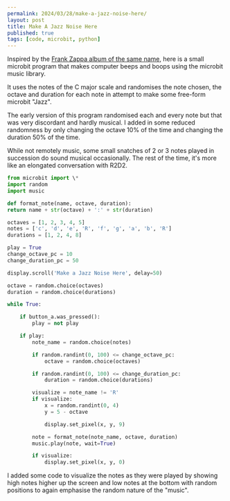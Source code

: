 ```yaml
---
permalink: 2024/03/28/make-a-jazz-noise-here/
layout: post
title: Make A Jazz Noise Here
published: true
tags: [code, microbit, python]
---
```


Inspired by the [Frank Zappa album of the same name](https://en.wikipedia.org/wiki/Make_a_Jazz_Noise_Here), here is a
small microbit program that makes computer beeps and boops using the microbit music library.

It uses the notes of the C major scale and randomises the note chosen, the octave and duration for each note in attempt
to make some free-form microbit "Jazz".

The early version of this program randomised each and every note but that was very discordant and hardly musical. I added
in some reduced randomness by only changing the octave 10% of the time and changing the duration 50% of the time.

While not remotely music, some small snatches of 2 or 3 notes played in succession do sound musical occasionally. The rest of
the time, it's more like an elongated conversation with R2D2.

```python
from microbit import \*
import random
import music

def format_note(name, octave, duration):
return name + str(octave) + ':' + str(duration)

octaves = [1, 2, 3, 4, 5]
notes = ['c', 'd', 'e', 'R', 'f', 'g', 'a', 'b', 'R']
durations = [1, 2, 4, 8]

play = True
change_octave_pc = 10
change_duration_pc = 50

display.scroll('Make a Jazz Noise Here', delay=50)

octave = random.choice(octaves)
duration = random.choice(durations)

while True:

    if button_a.was_pressed():
        play = not play

    if play:
        note_name = random.choice(notes)

        if random.randint(0, 100) <= change_octave_pc:
            octave = random.choice(octaves)

        if random.randint(0, 100) <= change_duration_pc:
            duration = random.choice(durations)

        visualize = note_name != 'R'
        if visualize:
            x = random.randint(0, 4)
            y = 5 - octave

            display.set_pixel(x, y, 9)

        note = format_note(note_name, octave, duration)
        music.play(note, wait=True)

        if visualize:
            display.set_pixel(x, y, 0)

```

I added some code to visualize the notes as they were played by showing high notes higher up the screen and low notes at the bottom
with random positions to again emphasise the random nature of the "music".
